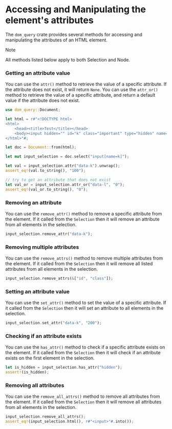 # Accessing and Manipulating the element's attributes

The `dom_query` crate provides several methods for accessing and manipulating the attributes of an HTML element.

> [!NOTE]
> All methods listed below apply to both Selection and Node.

### Getting an attribute value

You can use the `attr()` method to retrieve the value of a specific attribute. If the attribute does not exist, it will return `None`.
You can use the `attr_or()` method to retrieve the value of a specific attribute, and return a default value if the attribute does not exist.


```rust
use dom_query::Document;

let html = r#"<!DOCTYPE html>
<html>
    <head><title>Test</title></head>
    <body><input hidden="" id="k" class="important" type="hidden" name="k" data-k="100"></body>
</html>"#;

let doc = Document::from(html);

let mut input_selection = doc.select("input[name=k]");

let val = input_selection.attr("data-k").unwrap();
assert_eq!(val.to_string(), "100");

// try to get an attribute that does not exist
let val_or = input_selection.attr_or("data-l", "0");
assert_eq!(val_or.to_string(), "0");
```

### Removing an attribute

You can use the `remove_attr()` method to remove a specific attribute from the element.
If it called from the `Selection` then it will remove an attribute from all elements in the selection.

```rust
input_selection.remove_attr("data-k");
```

### Removing multiple attributes

You can use the `remove_attrs()` method to remove multiple attributes from the element.
If it called from the `Selection` then it will remove all listed attributes from all elements in the selection.

```rust
input_selection.remove_attrs(&["id", "class"]);
```

### Setting an attribute value

You can use the `set_attr()` method to set the value of a specific attribute.
If it called from the `Selection` then it will set an attribute to all elements in the selection.

```rust
input_selection.set_attr("data-k", "200");
```

### Checking if an attribute exists
You can use the `has_attr()` method to check if a specific attribute exists on the element.
If it called from the `Selection` then it will check if an attribute exists on the first element in the selection.

```rust
let is_hidden = input_selection.has_attr("hidden");
assert!(is_hidden);
```

### Removing all attributes
You can use the `remove_all_attrs()` method to remove all attributes from the element.
If it called from the `Selection` then it will remove all attributes from all elements in the selection.

```rust
input_selection.remove_all_attrs();
assert_eq!(input_selection.html(), r#"<input>"#.into());
```
